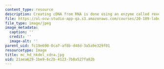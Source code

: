 ```yaml
---
content_type: resource
description: Creating cDNA from RNA is done using an enzyme called reverse transcriptase.
file: https://ol-ocw-studio-app-qa.s3.amazonaws.com/courses/20-109-laboratory-fundamentals-in-biological-engineering-fall-2007/21aea6291be96c2b41237b8a527fa82b_mc_hd_nkdel_cdna.jpg
file_type: image/jpeg
image_metadata:
  caption: ''
  credit: ''
  image-alt: ''
parent_uid: fc19e690-0ca7-af8b-d48d-3a5a9e329f01
resourcetype: Image
title: mc_hd_nkdel_cdna.jpg
uid: 21aea629-1be9-6c2b-4123-7b8a527fa82b
---
```

